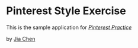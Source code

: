 # Pinterest Style Exercise

This is the sample application for 
[*Pinterest Practice*](http://bruinsquare.com)

by [Jia Chen](http://bruinsquare.com)